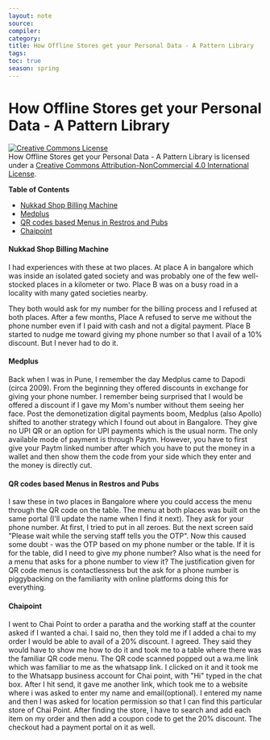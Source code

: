 ```yaml
---
layout: note
source:
compiler:
category:
title: How Offline Stores get your Personal Data - A Pattern Library
tags:
toc: true
season: spring
---
```


# How Offline Stores get your Personal Data - A Pattern Library

[![Creative Commons License](https://i.creativecommons.org/l/by-nc/4.0/80x15.png)](http://creativecommons.org/licenses/by-nc/4.0/)  
How Offline Stores get your Personal Data - A Pattern Library is licensed under a [Creative Commons Attribution-NonCommercial 4.0 International License](http://creativecommons.org/licenses/by-nc/4.0/).

 **Table of Contents**

- [Nukkad Shop Billing Machine](app://obsidian.md/index.html#Nukkad%20Shop%20Billing%20Machine)
- [Medplus](app://obsidian.md/index.html#Medplus)
- [QR codes based Menus in Restros and Pubs](app://obsidian.md/index.html#QR%20codes%20based%20Menus%20in%20Restros%20and%20Pubs)
- [Chaipoint](app://obsidian.md/index.html#Chaipoint)

#### Nukkad Shop Billing Machine

I had experiences with these at two places. At place A in bangalore which was inside an isolated gated society and was probably one of the few well-stocked places in a kilometer or two. Place B was on a busy road in a locality with many gated societies nearby. 

They both would ask for my number for the billing process and I refused at both places. After a few months, Place A refused to serve me without the phone number even if I paid with cash and not a digital payment. Place B started to nudge me toward giving my phone number so that I avail of a 10% discount. But I never had to do it.

#### Medplus

Back when I was in Pune, I remember the day Medplus came to Dapodi (circa 2009). From the beginning they offered discounts in exchange for giving your phone number. I remember being surprised that I would be offered a discount if I gave my Mom's number without them seeing her face. Post the demonetization digital payments boom, Medplus (also Apollo) shifted to another strategy which I found out about in Bangalore. They give no UPI QR or an option for UPI payments which is the usual norm. The only available mode of payment is through Paytm. However, you have to first give your Paytm linked number after which you have to put the money in a wallet and then show them the code from your side which they enter and the money is directly cut.

#### QR codes based Menus in Restros and Pubs

I saw these in two places in Bangalore where you could access the menu through the QR code on the table. The menu at both places was built on the same portal (I'll update the name when I find it next). They ask for your phone number. At first, I tried to put in all zeroes. But the next screen said "Please wait while the serving staff tells you the OTP". Now this caused some doubt - was the OTP based on my phone number or the table. If it is for the table, did I need to give my phone number? Also what is the need for a menu that asks for a phone number to view it? The justification given for QR code menus is contactlessness but the ask for a phone number is piggybacking on the familiarity with online platforms doing this for everything.

#### Chaipoint

I went to Chai Point to order a paratha and the working staff at the counter asked if I wanted a chai. I said no, then they told me if I added a chai to my order I would be able to avail of a 20% discount. I agreed. They said they would have to show me how to do it and took me to a table where there was the familiar QR code menu. The QR code scanned popped out a wa.me link which was familiar to me as the whatsapp link. I clicked on it and it took me to the Whatsapp business account for Chai point, with "Hi" typed in the chat box. After I hit send, it gave me another link, which took me to a website where i was asked to enter my name and email(optional). I entered my name and then I was asked for location permission so that I can find this particular store of Chai Point. After finding the store, I have to search and add each item on my order and then add a coupon code to get the 20% discount. The checkout had a payment portal on it as well.  